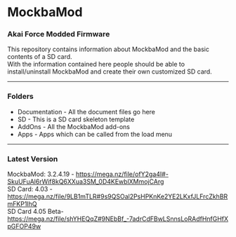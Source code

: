 # MockbaMod
### Akai Force Modded Firmware
This repository contains information about MockbaMod and the basic contents of a SD card.<br>
With the information contained here people should be able to install/uninstall MockbaMod and create their own customized SD card.<br>
<hr>

### Folders
* Documentation - All the document files go here
* SD - This is a SD card skeleton template
* AddOns - All the MockbaMod add-ons
* Apps - Apps which can be called from the load menu
<hr>

### Latest Version
MockbaMod: 3.2.4.19 - https://mega.nz/file/ofY2ga4I#-SkuUFuAl6rWif8kQ6XXua3SM_0D4KEwblXMmojCArg <br>
SD Card: 4.03 - https://mega.nz/file/9LB1mTLR#9s9QSOal2PsHPKnKe2YE2LKxfJLFrcZkhBRmFKP1IhQ <br>
SD Card 4.05 Beta- https://mega.nz/file/shYHEQqZ#9NEbBf_-7adrCdFBwLSnnsLoRAdfHnfGHfXpGFOP49w <br>

